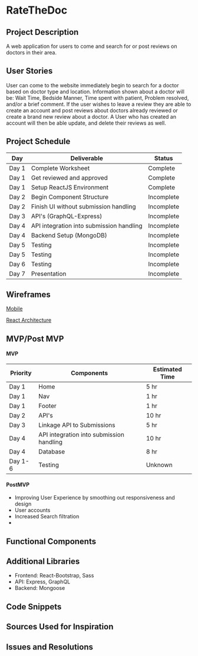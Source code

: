 # **RateTheDoc**


## **Project Description**
A web application for users to come and search for or post reviews on doctors in their area. 

## **User Stories**
User can come to the website immediately begin to search for a doctor based on doctor type and location. Information shown about a doctor will be: Wait Time, Bedside Manner, Time spent with patient, Problem resolved, and/or a brief comment.
If the user wishes to leave a review they are able to create an account and post reviews about doctors already reviewed or create a brand new review about a doctor.
A User who has created an account will then be able update, and delete their reviews as well.

## **Project Schedule**

| Day      | Deliverable       | Status     |
| -------- | ----------------- | ---------- |
| Day 1 | Complete Worksheet | Complete
| Day 1 | Get reviewed and approved | Complete
| Day 1 | Setup ReactJS Environment | Complete
| Day 2 | Begin Component Structure | Incomplete
| Day 2 | Finish UI without submission handling | Incomplete
| Day 3 | API's (GraphQL-Express) | Incomplete
| Day 4 | API integration into submission handling | Incomplete
| Day 4 | Backend Setup (MongoDB) | Incomplete
| Day 5 | Testing | Incomplete
| Day 5 | Testing | Incomplete
| Day 6 | Testing | Incomplete
| Day 7 | Presentation | Incomplete



## **Wireframes**

[Mobile](https://imgur.com/yB3V9AB)

[React Architecture](https://imgur.com/yB3V9AB)

## **MVP/Post MVP**


#### **MVP**

| Priority     | Components       | Estimated Time     |
| -------- | ----------------- | ---------- |
| Day 1 | Home | 5 hr
| Day 1 | Nav | 1 hr
| Day 1 | Footer | 1 hr
| Day 2 | API's | 10 hr
| Day 3 | Linkage API to Submissions | 5 hr
| Day 4 | API integration into submission handling | 10 hr
| Day 4 | Database | 8 hr
| Day 1-6 | Testing | Unknown


#### **PostMVP**

- Improving User Experience by smoothing out responsiveness and design
- User accounts
- Increased Search filtration
- 

## **Functional Components**


## **Additional Libraries**

- Frontend: React-Bootstrap, Sass
- API: Express, GraphQL
- Backend: Mongoose

## **Code Snippets**


## Sources Used for Inspiration


## **Issues and Resolutions**
